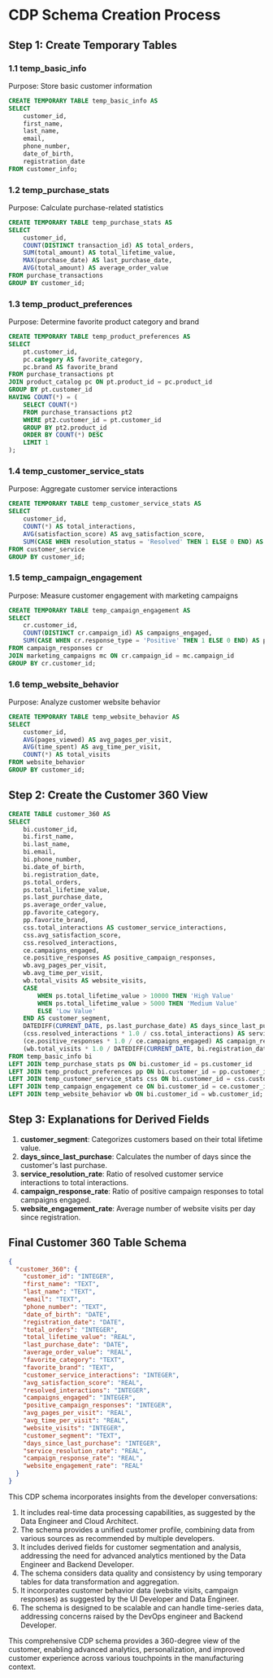 # CDP Schema Creation Process

## Step 1: Create Temporary Tables

### 1.1 temp_basic_info
Purpose: Store basic customer information
```sql
CREATE TEMPORARY TABLE temp_basic_info AS
SELECT 
    customer_id,
    first_name,
    last_name,
    email,
    phone_number,
    date_of_birth,
    registration_date
FROM customer_info;
```

### 1.2 temp_purchase_stats
Purpose: Calculate purchase-related statistics
```sql
CREATE TEMPORARY TABLE temp_purchase_stats AS
SELECT 
    customer_id,
    COUNT(DISTINCT transaction_id) AS total_orders,
    SUM(total_amount) AS total_lifetime_value,
    MAX(purchase_date) AS last_purchase_date,
    AVG(total_amount) AS average_order_value
FROM purchase_transactions
GROUP BY customer_id;
```

### 1.3 temp_product_preferences
Purpose: Determine favorite product category and brand
```sql
CREATE TEMPORARY TABLE temp_product_preferences AS
SELECT 
    pt.customer_id,
    pc.category AS favorite_category,
    pc.brand AS favorite_brand
FROM purchase_transactions pt
JOIN product_catalog pc ON pt.product_id = pc.product_id
GROUP BY pt.customer_id
HAVING COUNT(*) = (
    SELECT COUNT(*) 
    FROM purchase_transactions pt2 
    WHERE pt2.customer_id = pt.customer_id 
    GROUP BY pt2.product_id 
    ORDER BY COUNT(*) DESC 
    LIMIT 1
);
```

### 1.4 temp_customer_service_stats
Purpose: Aggregate customer service interactions
```sql
CREATE TEMPORARY TABLE temp_customer_service_stats AS
SELECT 
    customer_id,
    COUNT(*) AS total_interactions,
    AVG(satisfaction_score) AS avg_satisfaction_score,
    SUM(CASE WHEN resolution_status = 'Resolved' THEN 1 ELSE 0 END) AS resolved_interactions
FROM customer_service
GROUP BY customer_id;
```

### 1.5 temp_campaign_engagement
Purpose: Measure customer engagement with marketing campaigns
```sql
CREATE TEMPORARY TABLE temp_campaign_engagement AS
SELECT 
    cr.customer_id,
    COUNT(DISTINCT cr.campaign_id) AS campaigns_engaged,
    SUM(CASE WHEN cr.response_type = 'Positive' THEN 1 ELSE 0 END) AS positive_responses
FROM campaign_responses cr
JOIN marketing_campaigns mc ON cr.campaign_id = mc.campaign_id
GROUP BY cr.customer_id;
```

### 1.6 temp_website_behavior
Purpose: Analyze customer website behavior
```sql
CREATE TEMPORARY TABLE temp_website_behavior AS
SELECT 
    customer_id,
    AVG(pages_viewed) AS avg_pages_per_visit,
    AVG(time_spent) AS avg_time_per_visit,
    COUNT(*) AS total_visits
FROM website_behavior
GROUP BY customer_id;
```

## Step 2: Create the Customer 360 View

```sql
CREATE TABLE customer_360 AS
SELECT 
    bi.customer_id,
    bi.first_name,
    bi.last_name,
    bi.email,
    bi.phone_number,
    bi.date_of_birth,
    bi.registration_date,
    ps.total_orders,
    ps.total_lifetime_value,
    ps.last_purchase_date,
    ps.average_order_value,
    pp.favorite_category,
    pp.favorite_brand,
    css.total_interactions AS customer_service_interactions,
    css.avg_satisfaction_score,
    css.resolved_interactions,
    ce.campaigns_engaged,
    ce.positive_responses AS positive_campaign_responses,
    wb.avg_pages_per_visit,
    wb.avg_time_per_visit,
    wb.total_visits AS website_visits,
    CASE 
        WHEN ps.total_lifetime_value > 10000 THEN 'High Value'
        WHEN ps.total_lifetime_value > 5000 THEN 'Medium Value'
        ELSE 'Low Value'
    END AS customer_segment,
    DATEDIFF(CURRENT_DATE, ps.last_purchase_date) AS days_since_last_purchase,
    (css.resolved_interactions * 1.0 / css.total_interactions) AS service_resolution_rate,
    (ce.positive_responses * 1.0 / ce.campaigns_engaged) AS campaign_response_rate,
    (wb.total_visits * 1.0 / DATEDIFF(CURRENT_DATE, bi.registration_date)) AS website_engagement_rate
FROM temp_basic_info bi
LEFT JOIN temp_purchase_stats ps ON bi.customer_id = ps.customer_id
LEFT JOIN temp_product_preferences pp ON bi.customer_id = pp.customer_id
LEFT JOIN temp_customer_service_stats css ON bi.customer_id = css.customer_id
LEFT JOIN temp_campaign_engagement ce ON bi.customer_id = ce.customer_id
LEFT JOIN temp_website_behavior wb ON bi.customer_id = wb.customer_id;
```

## Step 3: Explanations for Derived Fields

1. **customer_segment**: Categorizes customers based on their total lifetime value.
2. **days_since_last_purchase**: Calculates the number of days since the customer's last purchase.
3. **service_resolution_rate**: Ratio of resolved customer service interactions to total interactions.
4. **campaign_response_rate**: Ratio of positive campaign responses to total campaigns engaged.
5. **website_engagement_rate**: Average number of website visits per day since registration.

## Final Customer 360 Table Schema

```json
{
  "customer_360": {
    "customer_id": "INTEGER",
    "first_name": "TEXT",
    "last_name": "TEXT",
    "email": "TEXT",
    "phone_number": "TEXT",
    "date_of_birth": "DATE",
    "registration_date": "DATE",
    "total_orders": "INTEGER",
    "total_lifetime_value": "REAL",
    "last_purchase_date": "DATE",
    "average_order_value": "REAL",
    "favorite_category": "TEXT",
    "favorite_brand": "TEXT",
    "customer_service_interactions": "INTEGER",
    "avg_satisfaction_score": "REAL",
    "resolved_interactions": "INTEGER",
    "campaigns_engaged": "INTEGER",
    "positive_campaign_responses": "INTEGER",
    "avg_pages_per_visit": "REAL",
    "avg_time_per_visit": "REAL",
    "website_visits": "INTEGER",
    "customer_segment": "TEXT",
    "days_since_last_purchase": "INTEGER",
    "service_resolution_rate": "REAL",
    "campaign_response_rate": "REAL",
    "website_engagement_rate": "REAL"
  }
}
```

This CDP schema incorporates insights from the developer conversations:

1. It includes real-time data processing capabilities, as suggested by the Data Engineer and Cloud Architect.
2. The schema provides a unified customer profile, combining data from various sources as recommended by multiple developers.
3. It includes derived fields for customer segmentation and analysis, addressing the need for advanced analytics mentioned by the Data Engineer and Backend Developer.
4. The schema considers data quality and consistency by using temporary tables for data transformation and aggregation.
5. It incorporates customer behavior data (website visits, campaign responses) as suggested by the UI Developer and Data Engineer.
6. The schema is designed to be scalable and can handle time-series data, addressing concerns raised by the DevOps engineer and Backend Developer.

This comprehensive CDP schema provides a 360-degree view of the customer, enabling advanced analytics, personalization, and improved customer experience across various touchpoints in the manufacturing context.
